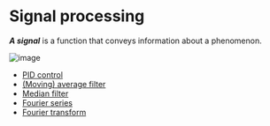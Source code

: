 # Signal processing
***A signal*** is a function that conveys information about a phenomenon.

![image](https://user-images.githubusercontent.com/67142421/153932517-87a3999a-9b9a-4fda-8a50-6a71dce211cc.png)

* [PID control](https://github.com/vacu9708/Signal-processing//tree/main/PID%20control)
* [(Moving) average filter](https://github.com/vacu9708/Signal-processing/tree/main/(Moving)%20average%20filter)
* [Median filter](https://github.com/vacu9708/Signal-processing/blob/main/Median%20filter)
* [Fourier series](https://github.com/vacu9708/Signal-processing/tree/main/Fourier%20series)
* [Fourier transform](https://github.com/vacu9708/Signal-processing/tree/main/Fourier%20transform)
